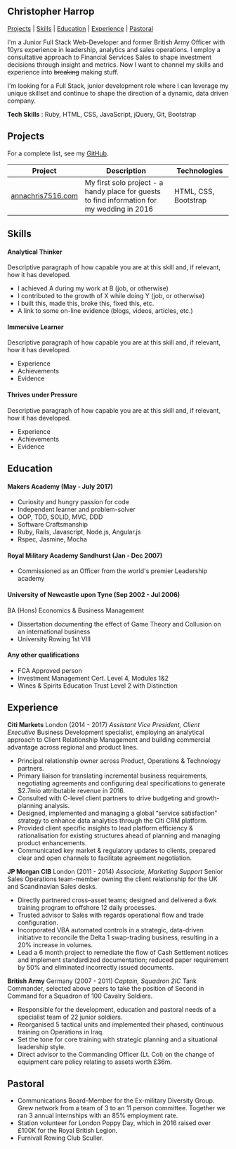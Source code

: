 ## Christopher Harrop

[Projects](#projects)  |  [Skills](#skills)  |  [Education](#education)  |  [Experience](#experience)  |  [Pastoral](#pastoral)

I'm a Junior Full Stack Web-Developer and former British Army Officer with 10yrs experience in leadership, analytics and sales operations. I employ a consultative approach to Financial Services Sales to shape investment decisions through insight and metrics. Now I want to channel my skills and experience into ~~breaking~~ making stuff.

I'm looking for a Full Stack, junior development role where I can leverage my unique skillset and continue to shape the direction of a dynamic, data driven company.

**Tech Skills** : Ruby, HTML, CSS, JavaScript, jQuery, Git, Bootstrap

## Projects

For a complete list, see my [GitHub](https://github.com/bannastre?tab=repositories).

| Project           | Description | Technologies |
|---                |---          |---           |
|[annachris7516.com](http://www.annachris7516.com)  | My first solo project - a handy place for guests to find information for my wedding in 2016 | HTML, CSS, Bootstrap  |

## Skills

#### Analytical Thinker

Descriptive paragraph of how capable you are at this skill and, if relevant, how it has developed.

- I achieved A during my work at B (job, or otherwise)
- I contributed to the growth of X while doing Y (job, or otherwise)
- I built this, made this, broke this, fixed this, etc.
- A link to some on-line evidence (blogs, videos, articles, etc.)

#### Immersive Learner

Descriptive paragraph of how capable you are at this skill and, if relevant, how it has developed.

- Experience
- Achievements
- Evidence

#### Thrives under Pressure

Descriptive paragraph of how capable you are at this skill and, if relevant, how it has developed.

- Experience
- Achievements
- Evidence

## Education

#### Makers Academy (May - July 2017)

- Curiosity and hungry passion for code
- Independent learner and problem-solver
- OOP, TDD, SOLID, MVC, DDD
- Software Craftsmanship
- Ruby, Rails, Javascript, Node.js, Angular.js
- Rspec, Jasmine, Mocha

#### Royal Military Academy Sandhurst (Jan - Dec 2007)
- Commissioned as an Officer from the world's premier Leadership academy

#### University of Newcastle upon Tyne  (Sep 2002 - Jul 2006)
BA (Hons) Economics & Business Management
- Dissertation documenting the effect of Game Theory and Collusion on an international business
- University Rowing 1st VIII

#### Any other qualifications
- FCA Approved person
- Investment Management Cert. Level 4, Modules 1&2
- Wines & Spirits Education Trust Level 2 with Distinction

## Experience
**Citi Markets** London (2014 - 2017)
*Assistant Vice President, Client Executive*
Business Development specialist, employing an analytical approach to Client Relationship Management and building commercial advantage across regional and product lines.
- Principal relationship owner across Product, Operations & Technology partners.
- Primary liaison for translating incremental business requirements, negotiating agreements and configuring deal specifications to generate $2.7mio attributable revenue in 2016.
- Consulted with C-level client partners to drive budgeting and growth-planning analysis.
- Designed, implemented and managing a global “service satisfaction” strategy to enhance data analytics through the Citi CRM platform.
- Provided client specific insights to lead platform efficiency & rationalisation for existing structures ahead of planning and managing product enhancements.
- Communicated key market & regulatory updates to clients, prepared clear and open channels to facilitate agreement negotiation.

**JP Morgan CIB** London (2011 - 2014)
*Associate, Marketing Support*
Senior Sales Operations team-member owning the client relationship for the UK and Scandinavian Sales desks.
- Directly partnered cross–asset teams; designed and delivered a 6wk training program to offshore 12 daily processes.
- Trusted advisor to Sales with regards operational flow and trade configuration.
- Incorporated VBA automated controls in a strategic, data-driven initiative to reconcile
the Delta 1 swap-trading business, resulting in a 20% increase in volumes.
- Lead a 6 month project to remediate the flow of Cash Settlement notices and
implement standardized documentation; reduced paper requirement by 50% and eliminated incorrectly issued documents.

**British Army** Germany (2007 - 2011)
*Captain, Squadron 2IC*
Tank Commander, selected above peers to take the position of Second in Command for a Squadron of 100 Cavalry Soldiers.
- Responsible for the development, education and pastoral needs of a specialist team of 22 junior soldiers.
- Reorganised 5 tactical units and implemented their phased, continuous training on Operations in Iraq.
- Set the tone for core training with strategic planning and a situational leadership style.
- Direct advisor to the Commanding Officer (Lt. Col) on the change of equipment care policy relating to assets worth £36m.

## Pastoral
- Communications Board-Member for the Ex-military Diversity Group. Grew network from a team of 3 to an 11 person committee. Together we ran 3 annual internships with an 85% employment rate.
- Station volunteer for London Poppy Day, which in 2016 raised over £100K for the Royal British Legion.
- Furnivall Rowing Club Sculler.
